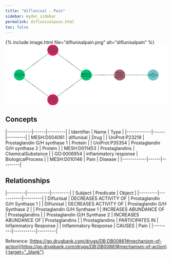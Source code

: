 ```yaml
---
title: "diflunisal - Pain"
sidebar: mydoc_sidebar
permalink: diflunisalpain.html
toc: false 
---
```


{% include image.html file="diflunisalpain.png" alt="diflunisalpain" %}![Path Visualization](/images/diflunisalpain.png)

## Concepts

|------------|------|---------|
| Identifier | Name | Type    |
|------------|------|---------|
| MESH:D004061 | diflunisal | Drug |
| UniProt:P23219 | Prostaglandin G/H synthase 1 | Protein |
| UniProt:P35354 | Prostaglandin G/H synthase 2 | Protein |
| MESH:D011453 | Prostaglandins | ChemicalSubstance |
| GO:0006954 | inflammatory response | BiologicalProcess |
| MESH:D010146 | Pain | Disease |
|------------|------|---------|

## Relationships

|---------|-----------|---------|
| Subject | Predicate | Object  |
|---------|-----------|---------|
| Diflunisal | DECREASES ACTIVITY OF | Prostaglandin G/H Synthase 1 |
| Diflunisal | DECREASES ACTIVITY OF | Prostaglandin G/H Synthase 2 |
| Prostaglandin G/H Synthase 1 | INCREASES ABUNDANCE OF | Prostaglandins |
| Prostaglandin G/H Synthase 2 | INCREASES ABUNDANCE OF | Prostaglandins |
| Prostaglandins | PARTICIPATES IN | Inflammatory Response |
| Inflammatory Response | CAUSES | Pain |
|---------|-----------|---------|

Reference: [https://go.drugbank.com/drugs/DB:DB00861#mechanism-of-action](https://go.drugbank.com/drugs/DB:DB00861#mechanism-of-action){:target="_blank"}